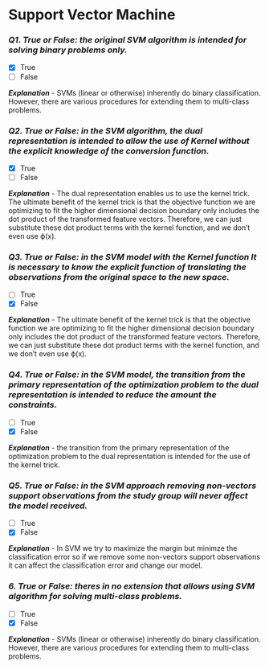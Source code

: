 # Support Vector Machine

### ***Q1. True or False: the original SVM algorithm is intended for solving binary problems only.***

- [X] True
- [ ] False

***Explanation*** - SVMs (linear or otherwise) inherently do binary classification. However, there are various procedures for extending them to multi-class problems.

### ***Q2. True or False: in the SVM algorithm, the dual representation is intended to allow the use of Kernel without the explicit knowledge of the conversion function.***

- [x] True
- [ ] False

***Explanation*** - The dual representation enables us to use the kernel trick. The ultimate benefit of the kernel trick is that the objective function we are optimizing to fit the higher dimensional decision boundary only includes the dot product of the transformed feature vectors. Therefore, we can just substitute these dot product terms with the kernel function, and we don’t even use ϕ(x).

### ***Q3. True or False: in the SVM model with the Kernel function It is necessary to know the explicit function of translating the observations from the original space to the new space.***

- [ ] True
- [x] False

***Explanation*** - The ultimate benefit of the kernel trick is that the objective function we are optimizing to fit the higher dimensional decision boundary only includes the dot product of the transformed feature vectors. Therefore, we can just substitute these dot product terms with the kernel function, and we don’t even use ϕ(x).


### ***Q4. True or False: in the SVM model, the transition from the primary representation of the optimization problem to the dual representation is intended to reduce the amount the constraints.***

- [ ] True
- [x] False

***Explanation*** - the transition from the primary representation of the optimization problem to the dual representation is intended for the use of the kernel trick.

### ***Q5. True or False: in the SVM approach removing non-vectors support observations from the study group will never affect the model received.***

- [ ] True
- [x] False

***Explanation*** - In SVM we try to maximize the margin but minimze the classification error so if we remove some non-vectors support observations it can affect the classification error and change our model.

### ***6. True or False: theres in no extension that allows using SVM algorithm for solving multi-class problems.***

- [ ] True
- [x] False

***Explanation*** - SVMs (linear or otherwise) inherently do binary classification. However, there are various procedures for extending them to multi-class problems.
